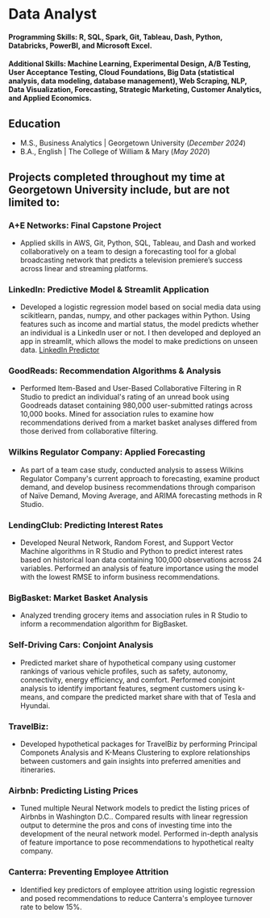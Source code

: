 # Data Analyst

#### Programming Skills: R, SQL, Spark, Git, Tableau, Dash, Python, Databricks, PowerBI, and Microsoft Excel.
#### Additional Skills: Machine Learning, Experimental Design, A/B Testing, User Acceptance Testing, Cloud Foundations, Big Data (statistical analysis, data modeling, database management), Web Scraping, NLP, Data Visualization, Forecasting, Strategic Marketing, Customer Analytics, and Applied Economics.


## Education
- M.S., Business Analytics | Georgetown University (_December 2024_)								       		
- B.A., English	| The College of William & Mary (_May 2020_)	 			        		

## Projects completed throughout my time at Georgetown University include, but are not limited to:
### A+E Networks: Final Capstone Project
- Applied skills in AWS, Git, Python, SQL, Tableau, and Dash and worked collaboratively on a team to design a forecasting tool for a global broadcasting network that predicts a television premiere’s success across linear and streaming platforms.

### LinkedIn: Predictive Model & Streamlit Application
- Developed a logistic regression model based on social media data using scikitlearn, pandas, numpy, and other packages within Python. Using features such as income and martial status, the model predicts whether an individual is a LinkedIn user or not. I then developed and deployed an app in streamlit, which allows the model to make predictions on unseen data.
[LinkedIn Predictor]((https://kathrynlinkedinpredictor.streamlit.app/))

### GoodReads: Recommendation Algorithms & Analysis
- Performed Item-Based and User-Based Collaborative Filtering in R Studio to predict an individual's rating of an unread book using Goodreads dataset containing 980,000 user-submitted ratings across 10,000 books. Mined for association rules to examine how recommendations derived from a market basket analyses differed from those derived from collaborative filtering.

### Wilkins Regulator Company: Applied Forecasting
- As part of a team case study, conducted analysis to assess Wilkins Regulator Company's current approach to forecasting, examine product demand, and develop business recommendations through comparison of Naïve Demand, Moving Average, and ARIMA forecasting methods in R Studio.

### LendingClub: Predicting Interest Rates
- Developed Neural Network, Random Forest, and Support Vector Machine algorithms in R Studio and Python to predict interest rates based on historical loan data containing 100,000 observations across 24 variables. Performed an analysis of feature importance using the model with the lowest RMSE to inform business recommendations.

### BigBasket: Market Basket Analysis
- Analyzed trending grocery items and association rules in R Studio to inform a recommendation algorithm for BigBasket.

### Self-Driving Cars: Conjoint Analysis
- Predicted market share of hypothetical company using customer rankings of various vehicle profiles, such as safety, autonomy, connectivity, energy efficiency, and comfort. Performed conjoint analysis to identify important features, segment customers using k-means, and compare the predicted market share with that of Tesla and Hyundai.

### TravelBiz: 
- Developed hypothetical packages for TravelBiz by performing Principal Componets Analysis and K-Means Clustering to explore relationships between customers and gain insights into preferred amenities and itineraries. 

### Airbnb: Predicting Listing Prices
- Tuned multiple Neural Network models to predict the listing prices of Airbnbs in Washington D.C.. Compared results with linear regression output to determine the pros and cons of investing time into the development of the neural network model. Performed in-depth analysis of feature importance to pose recommendations to hypothetical realty company. 

### Canterra: Preventing Employee Attrition
- Identified key predictors of employee attrition using logistic regression and posed recommendations to reduce Canterra's employee turnover rate to below 15%.

